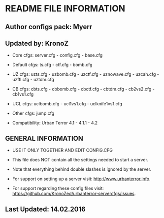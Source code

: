 README FILE INFORMATION
========================

Author configs pack: Myerr
--------------------------
Updated by: KronoZ
--------------------------

* Core cfgs: server.cfg - config.cfg - base.cfg

* Default cfgs: ts.cfg - ctf.cfg - bomb.cfg

* UZ cfgs: uzts.cfg - uzbomb.cfg - uzctf.cfg - uznowave.cfg - uzcah.cfg - uzftl.cfg - uztdm.cfg

* CB cfgs: cbts.cfg - cbbomb.cfg - cbctf.cfg - cbtdm.cfg - cb2vs2.cfg - cb1vs1.cfg

* UCL cfgs: uclbomb.cfg - ucl1vs1.cfg - uclknife1vs1.cfg

* Other cfgs: jump.cfg

* Compatibility: Urban Terror 4.1 - 4.1.1 - 4.2

GENERAL INFORMATION
-------------------

* USE IT ONLY TOGETHER AND EDIT CONFIG.CFG

* This file does NOT contain all the settings needed to start a server.

* Note that everything behind double slashes is ignored by the server.

* For support on setting up a server visit: http://www.urbanterror.info.

* For support regarding these config files visit: https://github.com/KronoZed/urbanterror-servercfgs/issues.

Last Updated: 14.02.2016
------------------------
